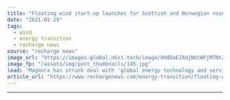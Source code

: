 ```yaml
---
title: "Floating wind start-up launches for Scottish and Norwegian rounds with mystery partner"
date: "2021-01-29"
tags: 
  - wind
  - energy transition
  - recharge news
source: "recharge news"
image_url: "https://images-global.nhst.tech/image/UHdDaE1XdjNUcWFjMTNtZnJrVTk2d3dHTkR4Vm0yNGNUUkZLNmx5dyt0UT0=/nhst/binary/bdb7406f9d7c42e0c220a623c366942f"
image_fp: "/assets/img/post_thumbnails/145.jpg"
lead: "Magnora has struck deal with 'global energy technology and service company' to launch into rapidly emerging market"
article_url: "https://www.rechargenews.com/energy-transition/floating-wind-start-up-launches-for-scottish-and-norwegian-rounds-with-mystery-partner/2-1-953841"
---
```


---
